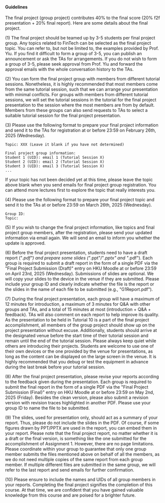 #### Guidelines

The final project (group project) contributes 40% to the final score (20% f2f presentation + 20% final report). Here are some details about the final project. 

(1) The final project should be teamed up by 3-5 students per final project group. Any topics related to FinTech can be selected as the final project topic. You can refer to, but not be limited to, the examples provided by Prof. Yiu. If you find it difficult to form a group of 3-5, you can publish an announcement or ask the TAs for arrangements. If you do not wish to form a group of 3-5, please seek approval from Prof. Yiu and forward the approval emails with the whole conversation history to the TAs. 

(2) You can form the final project group with members from different tutorial sessions. Nonetheless, it is highly recommended that most members come from the same tutorial session, such that we can arrange your presentation with minimal conflicts. For groups with members from different tutorial sessions, we will set the tutorial sessions in the tutorial for the final project presentation to the session where the most members are from by default. Members from these groups can also send requests to TAs to select a suitable tutorial session for the final project presentation. 

(3) Please use the following format to prepare your final project information and send it to the TAs for registration at or before 23:59 on February 26th, 2025 (Wednesday). 

```
Topic: XXX (Leave it blank if you have not determined)

Final project group information: 
Student 1 (UID): email 1 (Tutorial Session X)
Student 2 (UID): email 2 (Tutorial Session X)
Student 3 (UID): email 3 (Tutorial Session X)
...
```

If your topic has not been decided yet at this time, please leave the topic above blank when you send emails for final project group registration. You can attend more lectures first to explore the topic that really interests you. 

(4) Please use the following format to prepare your final project topic and send it to the TAs at or before 23:59 on March 26th, 2025 (Wednesday). 

```
Group ID: 
Topic:  
```

(5) If you wish to change the final project information, like topics and final project group members, after the registration, please send your updated information via email again. We will send an email to inform you whether the update is approved. 

(6) Before the final project presentation, students need to have a draft report ("*.pdf") and prepare some slides ("*.ppt"/"*.pptx" and "*.pdf"). Each group is required to submit a draft report in the form of a single PDF via the "Final Project Submission (Draft)" entry on HKU Moodle at or before 23:59 on April 23rd, 2025 (Wednesday). Submissions of slides are optional. We will copy your slides to the device in the venue if they are submitted. Please include your group ID and clearly indicate whether the file is the report or the slides in the name of each file to be submitted (e.g., "G1Report.pdf"). 

(7) During the final project presentation, each group will have a maximum of 12 minutes for introduction, a maximum of 3 minutes for Q&A with other groups and TAs, and a total of 15 minutes at most (introduction + Q&A + feedback). TAs will also comment on each report to help improve its quality. As the presentation to be held in Tutorial 10 is a part of the final project accomplishment, all members of the group project should show up on the project presentation without excuse. Additionally, students should arrive at the designated venue before the start time of their tutorial session and remain until the end of the tutorial session. Please always keep quiet while others are introducing their projects. Students are welcome to use one of their own devices or the one provided by the venue for presentations, as long as the content can be displayed on the large screen in the venue. It is highly recommended that you debug or test the equipment in advance during the last break before your tutorial session. 

(8) After the final project presentation, please revise your reports according to the feedback given during the presentation. Each group is required to submit the final report in the form of a single PDF via the "Final Project Submission (Final)" entry on HKU Moodle at or before 23:59 on May 2nd, 2025 (Friday). Besides the clean version, please also submit a revision version with revision traces highlighted in another PDF. Please use your group ID to name the file to be submitted. 

(9) The slides, used for presentation only, should act as a summary of your report. Thus, please do not include the slides in the PDF. Of course, if some figures drawn by PPT/PPTX are used in the report, you can embed them in your report. Please note that the final project report, no matter whether it is a draft or the final version, is something like the one submitted for the accomplishment of Assignment 1. However, there are no page limitations. Please coordinate within your group to guarantee that only one group member submits the files mentioned above on behalf of all the members, as we do not need multiple copies of the same report from each group member. If multiple different files are submitted in the same group, we will refer to the last report and send emails for further confirmation. 

(10) Please ensure to include the names and UIDs of all group members in your reports. Completing the final project signifies the completion of this course. At that time, we are confident that you have gained valuable knowledge from this course and are poised for a brighter future. 
